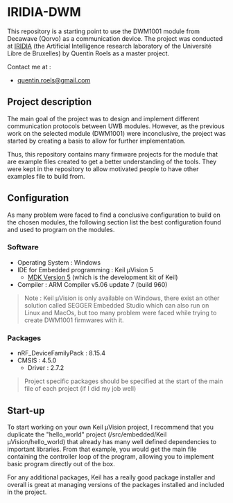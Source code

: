 
# IRIDIA-DWM

This repository is a starting point to use the DWM1001 module from Decawave (Qorvo) as a communication device. The project was conducted at [IRIDIA](https://code.ulb.ac.be/lab/IRIDIA) (the Artificial Intelligence research laboratory of the Université Libre de Bruxelles) by Quentin Roels as a master project.

Contact me at : 
- quentin.roels@gmail.com

## Project description

The main goal of the project was to design and implement different communication protocols between UWB modules. However, as the previous work on the selected module (DWM1001) were inconclusive, the project was started by creating a basis to allow for further implementation. 

Thus, this repository contains many firmware projects for the module that are example files created to get a better understanding of the tools. They were kept in the repository to allow motivated people to have other examples file to build from.

## Configuration

As many problem were faced to find a conclusive configuration to build on the chosen modules, the following section list the best configuration found and used to program on the modules.

### Software 

- Operating System : Windows
- IDE for Embedded programming : Keil µVision 5
	- [MDK Version 5](https://www2.keil.com/mdk5?__KEIL__=%2FwEPDwULLTEwNjQzOTU5MzRkZBvdkEi7GvmptyC3QErRD4GQO17g65VwqM3PCimCpK9G&__WWW2__=03993DAC) (which is the development kit of Keil)
- Compiler : ARM Compiler v5.06 update 7 (build 960)

> Note : Keil µVision is only available on Windows, there exist an other solution called SEGGER Embedded Studio which can also run on Linux and MacOs, but too many problem were faced while trying to create DWM1001 firmwares with it.

### Packages

- nRF_DeviceFamilyPack : 8.15.4
- CMSIS : 4.5.0
	- Driver : 2.7.2

> Project specific packages should be specified at the start of the main file of each project (if I did my job well)

## Start-up

To start working on your own Keil µVision project, I recommend that you duplicate the "hello_world" project (/src/embedded/Keil µVision/hello_world) that already has many well defined dependencies to important libraries. From that example, you would get the main file containing the controller loop of the program, allowing you to implement basic program directly out of the box.

For any additional packages, Keil has a really good package installer and overall is great at managing versions of the packages installed and included in the project.

